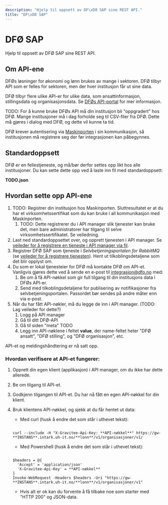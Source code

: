 ```yaml
---
description: "Hjelp til oppsett av DF\xD8 SAP sine REST API."
title: "DF\xD8 SAP"
---
```


# DFØ SAP

Hjelp til oppsett av DFØ SAP sine REST API.

## Om API-ene


DFØs løsninger for økonomi og lønn brukes av mange i sektoren. DFØ tilbyr API som er felles for sektoren, men der hver institusjon får ut sine data.


DFØ tilbyr flere ulike API-er for ulike data, som ansattinformasjon, stillingsdata og organisasjonsdata. Se [DFØs API-portal](https://api-portal.dfo.no/) for mer informasjon.


TODO: For å kunne bruke DFØs API må din institusjon bli "oppgradert" hos DFØ. Mange institusjoner må i dag forholde seg til CSV-filer fra DFØ. Dette må gjøres i dialog med DFØ, og dette vil kunne ta tid.


DFØ krever autentisering via [Maskinporten](https://samarbeid.digdir.no/maskinporten/maskinporten/25) i sin kommunikasjon, så institusjonen må registrere seg der før integrasjonen kan påbegynnes.


## Standardoppsett


DFØ er en fellestjeneste, og må/bør derfor settes opp likt hos alle institusjoner. Du kan sette dette opp ved å laste inn fil med standardoppsett:


**TODO.json**


## Hvordan sette opp API-ene


1. TODO: Registrer din institusjon hos Maskinporten. Sluttresultatet er at du har et virksomhetssertifikat som du kan bruke i all kommunikasjon med Maskinporten.
	1. TODO: Dette registrerer du i API manager slik tjenester kan bruke det, men bare administratorer har tilgang til selve virksomhetssertifikatet. Se veiledning.
2. Last ned standardoppsettet over, og opprett tjenesten i API manager. Se [veileder for å registrere en tjeneste i API manager via fil](/docs/datadeling/veiledere/api-manager/importer-api).
3. Registrer DFØ SAP som tjeneste i *Selvbetjeningsportalen for RabbitMQ* (se [veileder for å registrere tjenesten](/docs/datadeling/veiledere/meldingsk%C3%B8/opprett-tjeneste)). Hent ut tilkoblingsdetaljene som det blir opplyst om.
4. Du som er lokal tjenesteier for DFØ må kontakte DFØ om API-et. Vanligvis gjøres dette ved å sende en e-post til integrasjon@dfo.no med:
	1. Be om å få API-nøkkel som gir full tilgang til din institusjons data i DFØs API-er.
	2. Send med tilkoblingsdetaljene for publisering av notifikasjoner fra selvbetjeningsportalen. Passordet bør sendes på andre måter enn via e-post.
5. Når du har fått API-nøkler, må du legge de inn i API manager. (TODO: Lag veileder for dette?)
	1. Logg på API manager
	2. Gå til ditt DFØ-API
	3. Gå til siden "meta" TODO
	4. Legg inn API-nøklene i feltet **value**, der name-feltet heter "DFØ ansatt", "DFØ stilling", og "DFØ organisasjon", etc.


API-et og meldingshåndtering er nå satt opp.


### Hvordan verifisere at API-et fungerer:


1. Opprett din egen klient (applikasjon) i API manager, om du ikke har dette allerede.
2. Be om tilgang til API-et.
3. Godkjenn tilgangen til API-et. Du har nå fått en egen API-nøkkel for din klient.
4. Bruk klientens API-nøkkel, og sjekk at du får hentet ut data:
	* Med curl (husk å endre det som står i uthevet tekst):
	 
	```
	
	curl --include -H "X-Gravitee-Api-Key: **API-nøkkel**" https://gw-**INSTANS**.intark.uh-it.no/**lonn**/v1/organisasjoner/v1/
	
	```
	
	* Med Powershell (husk å endre det som står i uthevet tekst):
	 
	```
	
	$headers = @{
	  'Accept' = 'application/json'
	  'X-Gravitee-Api-Key' = **API-nøkkel**
	}
	Invoke-WebRequest -Headers $headers -Uri "https://gw-**INSTANS**.intark.uh-it.no/**lonn**/v1/organisasjoner/v1"    
	```
	
	* Hvis alt er ok kan du forvente å få tilbake noe som starter med "HTTP 200" og JSON-data.